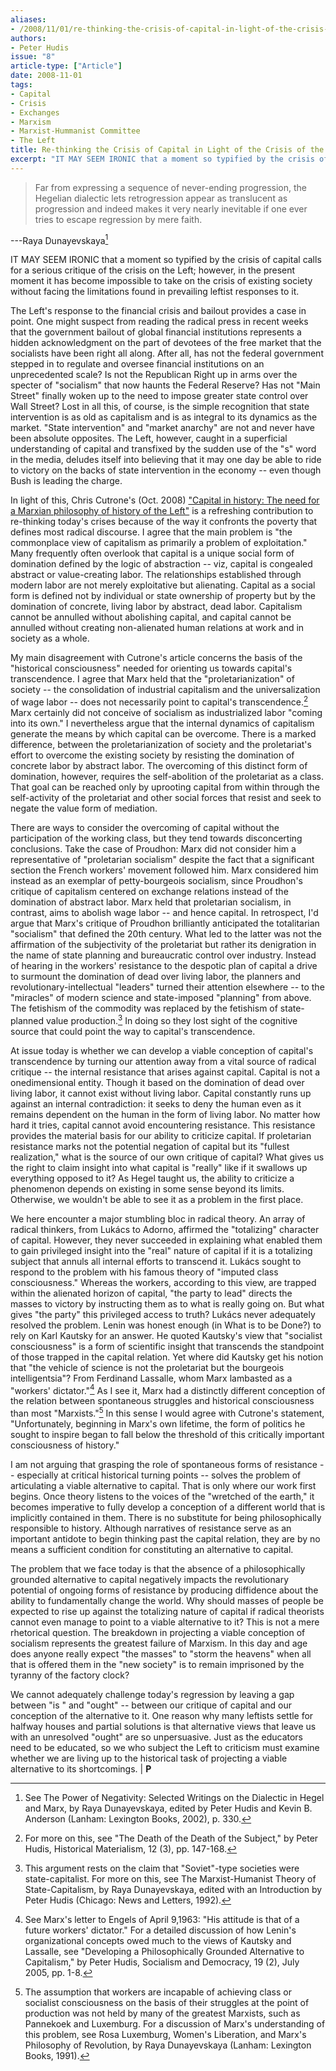 ```yaml
---
aliases:
- /2008/11/01/re-thinking-the-crisis-of-capital-in-light-of-the-crisis-of-the-left
authors:
- Peter Hudis
issue: "8"
article-type: ["Article"]
date: 2008-11-01
tags:
- Capital
- Crisis
- Exchanges
- Marxism
- Marxist-Hummanist Committee
- The Left
title: Re-thinking the Crisis of Capital in Light of the Crisis of the Left
excerpt: "IT MAY SEEM IRONIC that a moment so typified by the crisis of capital calls for a serious critique of the crisis on the Left; however, in the present moment it has become impossible to take on the crisis of existing society without facing the limitations found in prevailing leftist responses to it."
---
```


>Far from expressing a sequence of never-ending progression, the Hegelian dialectic lets retrogression appear as translucent as progression and indeed makes it very nearly inevitable if one ever tries to escape regression by mere faith.

---Raya Dunayevskaya[^1]

IT MAY SEEM IRONIC that a moment so typified by the crisis of capital calls for a serious critique of the crisis on the Left; however, in the present moment it has become impossible to take on the crisis of existing society without facing the limitations found in prevailing leftist responses to it.

The Left's response to the financial crisis and bailout provides a case in point. One might suspect from reading the radical press in recent weeks that the government bailout of global financial institutions represents a hidden acknowledgment on the part of devotees of the free market that the socialists have been right all along. After all, has not the federal government stepped in to regulate and oversee financial institutions on an unprecedented scale? Is not the Republican Right up in arms over the specter of "socialism" that now haunts the Federal Reserve? Has not "Main Street" finally woken up to the need to impose greater state control over Wall Street? Lost in all this, of course, is the simple recognition that state intervention is as old as capitalism and is as integral to its dynamics as the market. "State intervention" and "market anarchy" are not and never have been absolute opposites. The Left, however, caught in a superficial understanding of capital and transfixed by the sudden use of the "s" word in the media, deludes itself into believing that it may one day be able to ride to victory on the backs of state intervention in the economy -- even though Bush is leading the charge.

In light of this, Chris Cutrone's (Oct. 2008) ["Capital in history: The need for a Marxian philosophy of history of the Left"](http://www.platypus1917.org/2008/10/01/capital-in-history-the-need-for-a-marxian-philosophy-of-history-of-the-left/) is a refreshing contribution to re-thinking today's crises because of the way it confronts the poverty that defines most radical discourse. I agree that the main problem is "the commonplace view of capitalism as primarily a problem of exploitation." Many frequently often overlook that capital is a unique social form of domination defined by the logic of abstraction -- viz, capital is congealed abstract or value-creating labor. The relationships established through modern labor are not merely exploitative but alienating. Capital as a social form is defined not by individual or state ownership of property but by the domination of concrete, living labor by abstract, dead labor. Capitalism cannot be annulled without abolishing capital, and capital cannot be annulled without creating non-alienated human relations at work and in society as a whole.

My main disagreement with Cutrone's article concerns the basis of the "historical consciousness" needed for orienting us towards capital's transcendence. I agree that Marx held that the "proletarianization" of society -- the consolidation of industrial capitalism and the universalization of wage labor -- does not necessarily point to capital's transcendence.[^2] Marx certainly did not conceive of socialism as industrialized labor "coming into its own." I nevertheless argue that the internal dynamics of capitalism generate the means by which capital can be overcome. There is a marked difference, between the proletarianization of society and the proletariat's effort to overcome the existing society by resisting the domination of concrete labor by abstract labor. The overcoming of this distinct form of domination, however, requires the self-abolition of the proletariat as a class. That goal can be reached only by uprooting capital from within through the self-activity of the proletariat and other social forces that resist and seek to negate the value form of mediation.

There are ways to consider the overcoming of capital without the participation of the working class, but they tend towards disconcerting conclusions. Take the case of Proudhon: Marx did not consider him a representative of "proletarian socialism" despite the fact that a significant section the French workers' movement followed him. Marx considered him instead as an exemplar of petty-bourgeois socialism, since Proudhon's critique of capitalism centered on exchange relations instead of the domination of abstract labor. Marx held that proletarian socialism, in contrast, aims to abolish wage labor -- and hence capital. In retrospect, I'd argue that Marx's critique of Proudhon brilliantly anticipated the totalitarian "socialism" that defined the 20th century. What led to the latter was not the affirmation of the subjectivity of the proletariat but rather its denigration in the name of state planning and bureaucratic control over industry. Instead of hearing in the workers' resistance to the despotic plan of capital a drive to surmount the domination of dead over living labor, the planners and revolutionary-intellectual "leaders" turned their attention elsewhere -- to the "miracles" of modern science and state-imposed "planning" from above. The fetishism of the commodity was replaced by the fetishism of state-planned value production.[^3] In doing so they lost sight of the cognitive source that could point the way to capital's transcendence.

At issue today is whether we can develop a viable conception of capital's transcendence by turning our attention away from a vital source of radical critique -- the internal resistance that arises against capital. Capital is not a onedimensional entity. Though it based on the domination of dead over living labor, it cannot exist without living labor. Capital constantly runs up against an internal contradiction: it seeks to deny the human even as it remains dependent on the human in the form of living labor. No matter how hard it tries, capital cannot avoid encountering resistance. This resistance provides the material basis for our ability to criticize capital. If proletarian resistance marks not the potential negation of capital but its "fullest realization," what is the source of our own critique of capital? What gives us the right to claim insight into what capital is "really" like if it swallows up everything opposed to it? As Hegel taught us, the ability to criticize a phenomenon depends on existing in some sense beyond its limits. Otherwise, we wouldn't be able to see it as a problem in the first place.

We here encounter a major stumbling bloc in radical theory. An array of radical thinkers, from Lukács to Adorno, affirmed the "totalizing" character of capital. However, they never succeeded in explaining what enabled them to gain privileged insight into the "real" nature of capital if it is a totalizing subject that annuls all internal efforts to transcend it. Lukács sought to respond to the problem with his famous theory of "imputed class consciousness." Whereas the workers, according to this view, are trapped within the alienated horizon of capital, "the party to lead" directs the masses to victory by instructing them as to what is really going on. But what gives "the party" this privileged access to truth? Lukács never adequately resolved the problem. Lenin was honest enough (in What is to be Done?) to rely on Karl Kautsky for an answer. He quoted Kautsky's view that "socialist consciousness" is a form of scientific insight that transcends the standpoint of those trapped in the capital relation. Yet where did Kautsky get his notion that "the vehicle of science is not the proletariat but the bourgeois intelligentsia"? From Ferdinand Lassalle, whom Marx lambasted as a "workers' dictator."[^4] As I see it, Marx had a distinctly different conception of the relation between spontaneous struggles and historical consciousness than most "Marxists."[^5] In this sense I would agree with Cutrone's statement, "Unfortunately, beginning in Marx's own lifetime, the form of politics he sought to inspire began to fall below the threshold of this critically important consciousness of history."

I am not arguing that grasping the role of spontaneous forms of resistance -- especially at critical historical turning points -- solves the problem of articulating a viable alternative to capital. That is only where our work first begins. Once theory listens to the voices of the "wretched of the earth," it becomes imperative to fully develop a conception of a different world that is implicitly contained in them. There is no substitute for being philosophically responsible to history. Although narratives of resistance serve as an important antidote to begin thinking past the capital relation, they are by no means a sufficient condition for constituting an alternative to capital.

The problem that we face today is that the absence of a philosophically grounded alternative to capital negatively impacts the revolutionary potential of ongoing forms of resistance by producing diffidence about the ability to fundamentally change the world. Why should masses of people be expected to rise up against the totalizing nature of capital if radical theorists cannot even manage to point to a viable alternative to it? This is not a mere rhetorical question. The breakdown in projecting a viable conception of socialism represents the greatest failure of Marxism. In this day and age does anyone really expect "the masses" to "storm the heavens" when all that is offered them in the "new society" is to remain imprisoned by the tyranny of the factory clock?

We cannot adequately challenge today's regression by leaving a gap between "is " and "ought" -- between our critique of capital and our conception of the alternative to it. One reason why many leftists settle for halfway houses and partial solutions is that alternative views that leave us with an unresolved "ought" are so unpersuasive. Just as the educators need to be educated, so we who subject the Left to criticism must examine whether we are living up to the historical task of projecting a viable alternative to its shortcomings. | **P**


[^1]: See The Power of Negativity: Selected Writings on the Dialectic in Hegel and Marx, by Raya Dunayevskaya, edited by Peter Hudis and Kevin B. Anderson (Lanham: Lexington Books, 2002), p. 330.

[^2]: For more on this, see "The Death of the Death of the Subject," by Peter Hudis, Historical Materialism, 12 (3), pp. 147-168.

[^3]: This argument rests on the claim that "Soviet"-type societies were state-capitalist. For more on this, see The Marxist-Humanist Theory of State-Capitalism, by Raya Dunayevskaya, edited with an Introduction by Peter Hudis (Chicago: News and Letters, 1992).

[^4]: See Marx's letter to Engels of April 9,1963: "His attitude is that of a future workers' dictator." For a detailed discussion of how Lenin's organizational concepts owed much to the views of Kautsky and Lassalle, see "Developing a Philosophically Grounded Alternative to Capitalism," by Peter Hudis, Socialism and Democracy, 19 (2), July 2005, pp. 1-8.

[^5]: The assumption that workers are incapable of achieving class or socialist consciousness on the basis of their struggles at the point of production was not held by many of the greatest Marxists, such as Pannekoek and Luxemburg. For a discussion of Marx's understanding of this problem, see Rosa Luxemburg, Women's Liberation, and Marx's Philosophy of Revolution, by Raya Dunayevskaya (Lanham: Lexington Books, 1991).
